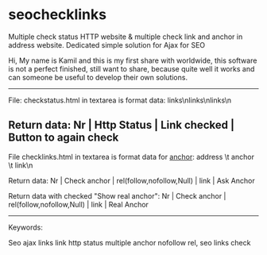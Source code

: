 seochecklinks
=============

Multiple check status HTTP website &amp; multiple check link and anchor in address website. Dedicated simple solution for Ajax for SEO


Hi, My name is Kamil and this is my first share with worldwide, this software is not a perfect finished, still want to share, because quite well it works and can someone be useful to develop their own solutions.

-----------------
File: checkstatus.html in textarea is format data:
links\nlinks\nlinks\n

Return data:
Nr | Http Status | Link checked | Button to again check
-----------------

File checklinks.html in textarea is format data for <a href="address">anchor</a>:
address \t anchor \t link\n

Return data:
Nr | Check anchor | rel(follow,nofollow,Null) | link | Ask Anchor

Return data with checked "Show real anchor":
Nr | Check anchor | rel(follow,nofollow,Null) | link | Real Anchor 

--------
Keywords:

Seo ajax links link http status multiple anchor nofollow rel, seo links check
